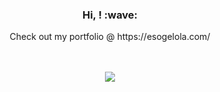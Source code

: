 <h3 align='center'> Hi, ! :wave:</h3>
<p align='center'> Check out my portfolio @ https://esogelola.com/</p>
<br/>
<div align="center">
  <br />
  <img
    src="https://github-readme-stats.vercel.app/api?username=esogelola&show_icons=true&theme=react&&hide_border=true"
  />
</div>

